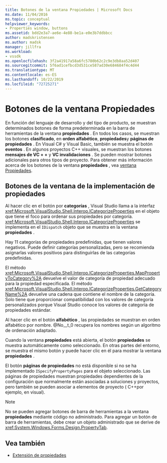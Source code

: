 ```yaml
---
title: Botones de la ventana Propiedades | Microsoft Docs
ms.date: 11/04/2016
ms.topic: conceptual
helpviewer_keywords:
- Properties window, buttons
ms.assetid: bdd2e3a7-ae6e-4e88-be1a-e0e3b7ddbbcc
author: madskristensen
ms.author: madsk
manager: jillfra
ms.workload:
- vssdk
ms.openlocfilehash: 3f2a41917a58a6fc5780b62c2c9e3db8aa52d407
ms.sourcegitcommit: 5f6ad1cefbcd3d531ce587ad30e684684f4c4d44
ms.translationtype: MT
ms.contentlocale: es-ES
ms.lasthandoff: 10/22/2019
ms.locfileid: "72725271"
---
```

# <a name="properties-window-buttons"></a>Botones de la ventana Propiedades
En función del lenguaje de desarrollo y del tipo de producto, se muestran determinados botones de forma predeterminada en la barra de herramientas de la ventana **propiedades** . En todos los casos, se muestran los botones **clasificado**, en **orden alfabético**, **propiedades**y **páginas de propiedades** . En Visual C# y Visual Basic, también se muestra el botón **eventos** . En algunos proyectos C++ visuales, se muestran los botones **mensajes de VC + +** y **VC invalidaciones** . Se pueden mostrar botones adicionales para otros tipos de proyecto. Para obtener más información acerca de los botones de la ventana **propiedades** , vea [ventana Propiedades](../../ide/reference/properties-window.md).

## <a name="implementation-of-properties-window-buttons"></a>Botones de la ventana de la implementación de propiedades
 Al hacer clic en el botón por **categorías** , Visual Studio llama a la interfaz <xref:Microsoft.VisualStudio.Shell.Interop.ICategorizeProperties> en el objeto que tiene el foco para ordenar sus propiedades por categoría. <xref:Microsoft.VisualStudio.Shell.Interop.ICategorizeProperties> se implementa en el `IDispatch` objeto que se muestra en la ventana **propiedades** .

 Hay 11 categorías de propiedades predefinidas, que tienen valores negativos. Puede definir categorías personalizadas, pero se recomienda asignarlas valores positivos para distinguirlas de las categorías predefinidas.

 El método <xref:Microsoft.VisualStudio.Shell.Interop.ICategorizeProperties.MapPropertyToCategory%2A> devuelve el valor de categoría de propiedad adecuado para la propiedad especificada. El método <xref:Microsoft.VisualStudio.Shell.Interop.ICategorizeProperties.GetCategoryName%2A> devuelve una cadena que contiene el nombre de la categoría. Solo tiene que proporcionar compatibilidad con los valores de categoría personalizados porque Visual Studio conoce los valores de categoría de propiedades estándar.

 Al hacer clic en el botón **alfabético** , las propiedades se muestran en orden alfabético por nombre. @No__t_0 recupera los nombres según un algoritmo de ordenación adaptado.

 Cuando la ventana **propiedades** está abierta, el botón **propiedades** se muestra automáticamente como seleccionado. En otras partes del entorno, se muestra el mismo botón y puede hacer clic en él para mostrar la ventana **propiedades** .

 El botón **páginas de propiedades** no está disponible si no se ha implementado `ISpecifyPropertyPages` para el objeto seleccionado. Las páginas de propiedades muestran propiedades dependientes de la configuración que normalmente están asociadas a soluciones y proyectos, pero también se pueden asociar a elementos de proyecto ( C++por ejemplo, en visual).

> [!NOTE]
> No se pueden agregar botones de barra de herramientas a la ventana **propiedades** mediante código no administrado. Para agregar un botón de barra de herramientas, debe crear un objeto administrado que se derive de <xref:System.Windows.Forms.Design.PropertyTab>.

## <a name="see-also"></a>Vea también
- [Extensión de propiedades](../../extensibility/internals/extending-properties.md)